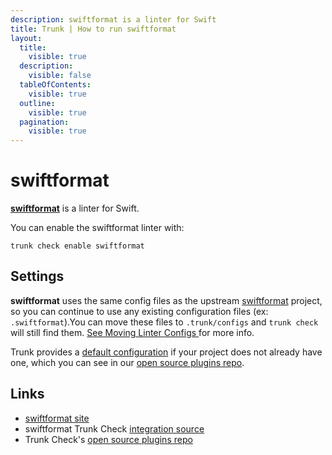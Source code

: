 ```yaml
---
description: swiftformat is a linter for Swift
title: Trunk | How to run swiftformat
layout:
  title:
    visible: true
  description:
    visible: false
  tableOfContents:
    visible: true
  outline:
    visible: true
  pagination:
    visible: true
---
```


# swiftformat

[**swiftformat**](https://github.com/nicklockwood/SwiftFormat#readme) is a linter for Swift.

You can enable the swiftformat linter with:

```shell
trunk check enable swiftformat
```

## Settings

**swiftformat** uses the same config files as the
upstream [swiftformat](https://github.com/nicklockwood/SwiftFormat#readme) project, so you can continue to use any
existing configuration files (ex: `.swiftformat`).You can move these files to `.trunk/configs` and `trunk check` will still find them. [See Moving Linter Configs ](..#moving-linter-configs) for more info.

Trunk provides a [default configuration](https://github.com/trunk-io/plugins/tree/main/linters/swiftformat) if your project does not already have one,
which you can see in our [open source plugins repo]().



## Links

* [swiftformat site](https://github.com/nicklockwood/SwiftFormat#readme)
* swiftformat Trunk Check [integration source](https://github.com/trunk-io/plugins/tree/main/linters/swiftformat)
* Trunk Check's [open source plugins repo](https://github.com/trunk-io/plugins/tree/main)
